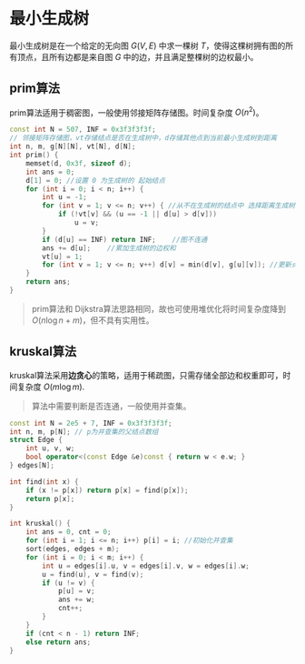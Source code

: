 # 最小生成树

最小生成树是在一个给定的无向图 $G(V,E)$ 中求一棵树 $T$，使得这棵树拥有图的所有顶点，且所有边都是来自图 $G$ 中的边，并且满足整棵树的边权最小。

## prim算法

prim算法适用于稠密图，一般使用邻接矩阵存储图。时间复杂度 $O(n^2)$。

```cpp
const int N = 507, INF = 0x3f3f3f3f;
// 邻接矩阵存储图，vt存储结点是否在生成树中，d存储其他点到当前最小生成树到距离
int n, m, g[N][N], vt[N], d[N];
int prim() {
    memset(d, 0x3f, sizeof d);
    int ans = 0;
    d[1] = 0; //设置 0 为生成树的 起始结点
    for (int i = 0; i < n; i++) {
        int u = -1;
        for (int v = 1; v <= n; v++) { //从不在生成树的结点中 选择距离生成树最小的结点
            if (!vt[v] && (u == -1 || d[u] > d[v]))
                u = v;
        }
        if (d[u] == INF) return INF;	//图不连通
        ans += d[u];	//累加生成树的边权和
        vt[u] = 1;
        for (int v = 1; v <= n; v++) d[v] = min(d[v], g[u][v]); //更新点到生成树的最短距离，所以距离是点到点的边权最小值
    }
    return ans;
}
```

> prim算法和 Dijkstra算法思路相同，故也可使用堆优化将时间复杂度降到 $O(n\log n + m)$，但不具有实用性。

## kruskal算法

kruskal算法采用**边贪心**的策略，适用于稀疏图，只需存储全部边和权重即可，时间复杂度 $O(m\log m)$.

> 算法中需要判断是否连通，一般使用并查集。

```cpp
const int N = 2e5 + 7, INF = 0x3f3f3f3f;
int n, m, p[N]; // p为并查集的父结点数组
struct Edge {
    int u, v, w;
    bool operator<(const Edge &e)const { return w < e.w; }
} edges[N];

int find(int x) {
    if (x != p[x]) return p[x] = find(p[x]);
    return p[x];
}

int kruskal() {
    int ans = 0, cnt = 0;
    for (int i = 1; i <= n; i++) p[i] = i; //初始化并查集
    sort(edges, edges + m);
    for (int i = 0; i < m; i++) {
        int u = edges[i].u, v = edges[i].v, w = edges[i].w;
        u = find(u), v = find(v);
        if (u != v) {
            p[u] = v;
            ans += w;
            cnt++;
        }
    }
    if (cnt < n - 1) return INF;
    else return ans;
}
```

